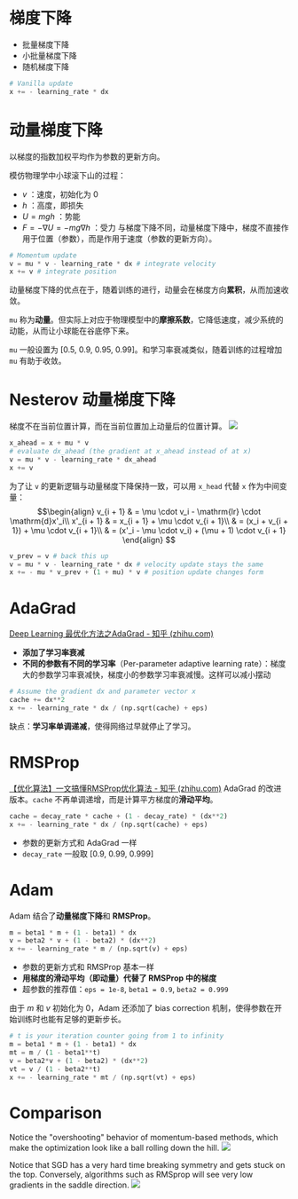 # 梯度下降
- 批量梯度下降
- 小批量梯度下降
- 随机梯度下降

```python
# Vanilla update
x += - learning_rate * dx
```

# 动量梯度下降
以梯度的指数加权平均作为参数的更新方向。

模仿物理学中小球滚下山的过程：
- $v$ ：速度，初始化为 0
- $h$ ：高度，即损失
- $U = mgh$ ：势能
- $F = - \nabla U = - mg \nabla h$ ：受力
与梯度下降不同，动量梯度下降中，梯度不直接作用于位置（参数），而是作用于速度（参数的更新方向）。

```python
# Momentum update
v = mu * v - learning_rate * dx # integrate velocity
x += v # integrate position
```

动量梯度下降的优点在于，随着训练的进行，动量会在梯度方向**累积**，从而加速收敛。

`mu` 称为**动量**。但实际上对应于物理模型中的**摩擦系数**，它降低速度，减少系统的动能，从而让小球能在谷底停下来。

`mu` 一般设置为 \[0.5, 0.9, 0.95, 0.99\]。和学习率衰减类似，随着训练的过程增加 `mu` 有助于收敛。

# Nesterov 动量梯度下降
梯度不在当前位置计算，而在当前位置加上动量后的位置计算。
![](https://cs231n.github.io/assets/nn3/nesterov.jpeg)

```python
x_ahead = x + mu * v
# evaluate dx_ahead (the gradient at x_ahead instead of at x)
v = mu * v - learning_rate * dx_ahead
x += v
```

为了让 `v` 的更新逻辑与动量梯度下降保持一致，可以用 `x_head` 代替 `x` 作为中间变量：
$$\begin{align}
v_{i + 1} & = \mu \cdot v_i - \mathrm{lr} \cdot \mathrm{d}x'_i\\
x'_{i + 1} & = x_{i + 1} + \mu \cdot v_{i + 1}\\
& = (x_i + v_{i + 1}) + \mu \cdot v_{i + 1}\\
& = (x'_i - \mu \cdot v_i) + (\mu + 1) \cdot v_{i + 1}
\end{align}
$$

```python
v_prev = v # back this up
v = mu * v - learning_rate * dx # velocity update stays the same
x += - mu * v_prev + (1 + mu) * v # position update changes form
```

# AdaGrad
[Deep Learning 最优化方法之AdaGrad - 知乎 (zhihu.com)](https://zhuanlan.zhihu.com/p/29920135)
- **添加了学习率衰减**
- **不同的参数有不同的学习率**（Per-parameter adaptive learning rate）：梯度大的参数学习率衰减快，梯度小的参数学习率衰减慢。这样可以减小摆动

```python
# Assume the gradient dx and parameter vector x
cache += dx**2
x += - learning_rate * dx / (np.sqrt(cache) + eps)
```

缺点：**学习率单调递减**，使得网络过早就停止了学习。

# RMSProp
[【优化算法】一文搞懂RMSProp优化算法 - 知乎 (zhihu.com)](https://zhuanlan.zhihu.com/p/34230849)
AdaGrad 的改进版本。`cache` 不再单调递增，而是计算平方梯度的**滑动平均**。

```python
cache = decay_rate * cache + (1 - decay_rate) * (dx**2)
x += - learning_rate * dx / (np.sqrt(cache) + eps)
```

- 参数的更新方式和 AdaGrad 一样
- `decay_rate` 一般取 \[0.9, 0.99, 0.999\]

# Adam
Adam 结合了**动量梯度下降**和 **RMSProp**。

```python
m = beta1 * m + (1 - beta1) * dx
v = beta2 * v + (1 - beta2) * (dx**2)
x += - learning_rate * m / (np.sqrt(v) + eps)
```

- 参数的更新方式和 RMSProp 基本一样
- **用梯度的滑动平均（即动量）代替了 RMSProp 中的梯度**
- 超参数的推荐值：`eps = 1e-8`, `beta1 = 0.9`, `beta2 = 0.999`

由于 $m$ 和 $v$ 初始化为 0，Adam 还添加了 bias correction 机制，使得参数在开始训练时也能有足够的更新步长。

```python
# t is your iteration counter going from 1 to infinity
m = beta1 * m + (1 - beta1) * dx
mt = m / (1 - beta1**t)
v = beta2*v + (1 - beta2) * (dx**2)
vt = v / (1 - beta2**t)
x += - learning_rate * mt / (np.sqrt(vt) + eps)
```

# Comparison
Notice the "overshooting" behavior of momentum-based methods, which make the optimization look like a ball rolling down the hill.
![](https://cs231n.github.io/assets/nn3/opt2.gif)

Notice that SGD has a very hard time breaking symmetry and gets stuck on the top. Conversely, algorithms such as RMSprop will see very low gradients in the saddle direction.
![](https://cs231n.github.io/assets/nn3/opt1.gif)


